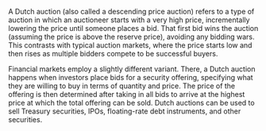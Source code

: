 A Dutch auction (also called a descending price auction) refers to a type of auction in which an auctioneer starts with a very high price, incrementally lowering the price until someone places a bid. That first bid wins the auction (assuming the price is above the reserve price), avoiding any bidding wars. This contrasts with typical auction markets, where the price starts low and then rises as multiple bidders compete to be successful buyers.

Financial markets employ a slightly different variant. There, a Dutch auction happens when investors place bids for a security offering, specifying what they are willing to buy in terms of quantity and price. The price of the offering is then determined after taking in all bids to arrive at the highest price at which the total offering can be sold. Dutch auctions can be used to sell Treasury securities, IPOs, floating-rate debt instruments, and other securities.